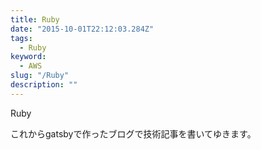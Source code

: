 ```yaml
---
title: Ruby
date: "2015-10-01T22:12:03.284Z"
tags:
  - Ruby
keyword:
  - AWS
slug: "/Ruby"
description: ""
---
```


Ruby

これからgatsbyで作ったブログで技術記事を書いてゆきます。